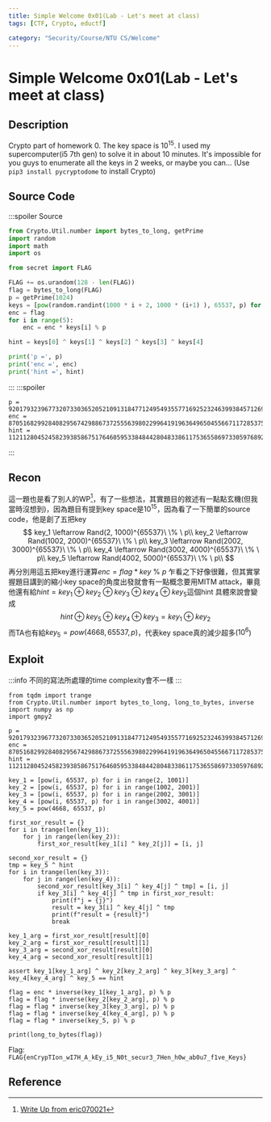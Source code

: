 ```yaml
---
title: Simple Welcome 0x01(Lab - Let's meet at class)
tags: [CTF, Crypto, eductf]

category: "Security/Course/NTU CS/Welcome"
---
```


# Simple Welcome 0x01(Lab - Let's meet at class)
<!-- more -->

## Description
Crypto part of homework 0. The key space is $10^{15}$. I used my supercomputer(i5 7th gen) to solve it in about 10 minutes. It's impossible for you guys to enumerate all the keys in 2 weeks, or maybe you can... (Use `pip3 install pycryptodome` to install Crypto)

## Source Code
:::spoiler Source
```python
from Crypto.Util.number import bytes_to_long, getPrime
import random
import math
import os

from secret import FLAG

FLAG += os.urandom(128 - len(FLAG))
flag = bytes_to_long(FLAG)
p = getPrime(1024)
keys = [pow(random.randint(1000 * i + 2, 1000 * (i+1) ), 65537, p) for i in range(5)]
enc = flag
for i in range(5):
    enc = enc * keys[i] % p

hint = keys[0] ^ keys[1] ^ keys[2] ^ keys[3] ^ keys[4]

print('p =', p)
print('enc =', enc)
print('hint =', hint)
```
:::
:::spoiler
```
p = 92017932396773207330365205210913184771249549355771692523246399384571269833668487945963934319507538171501041280674304304879328757539798699280378034748542218248740777575679398093116579809607067129824965250071416089841516538588253944223235904445546895574651603636188746948921937704060334290364304972412697492577
enc = 87051682992840829567429886737255563980229964191963649650455667117285375334750716083826527488071966389632402954644144719710970265754062176648776448421065665281172133368294041777397049228273163978348132440822019295870429065335674151133125629968366491582233750452365390672536361224322642295053741696809519283644
hint = 112112804524582393858675176460595338484428048338611753655869733059768929120327158352572131172253127933611583356499525126040647290513660017529498493355846656594143774393256151536590212031416153303085867445488047592792290033548349001067687775149867134619114482370143917491889371548968347491490942978508386339813
```
:::

## Recon
這一題也是看了別人的WP[^wp_1]，有了一些想法，其實題目的敘述有一點點玄機(但我當時沒想到)，因為題目有提到key space是$10^{15}$，因為看了一下簡單的source code，他是創了五把key
$$
key_1 \leftarrow Rand(2, 1000)^{65537}\ \% \ p\\
key_2 \leftarrow Rand(1002, 2000)^{65537}\ \% \ p\\
key_3 \leftarrow Rand(2002, 3000)^{65537}\ \% \ p\\
key_4 \leftarrow Rand(3002, 4000)^{65537}\ \% \ p\\
key_5 \leftarrow Rand(4002, 5000)^{65537}\ \% \ p\\
$$
再分別用這五把key進行運算$enc=flag*key\ \%\ p$
乍看之下好像很難，但其實掌握題目講到的縮小key space的角度出發就會有一點概念要用MITM attack，畢竟他還有給$hint=key_1 \oplus  key_2 \oplus key_3 \oplus key_4 \oplus key_5$這個hint
具體來說會變成
$$
hint\oplus key_5\oplus key_4\oplus key_3=key_1\oplus key_2
$$
而TA也有給$key_5=pow(4668, 65537, p)$，代表key space真的減少超多($10^6$)

## Exploit
:::info
不同的寫法所處理的time complexity會不一樣
:::
```python!
from tqdm import trange
from Crypto.Util.number import bytes_to_long, long_to_bytes, inverse
import numpy as np
import gmpy2

p = 92017932396773207330365205210913184771249549355771692523246399384571269833668487945963934319507538171501041280674304304879328757539798699280378034748542218248740777575679398093116579809607067129824965250071416089841516538588253944223235904445546895574651603636188746948921937704060334290364304972412697492577
enc = 87051682992840829567429886737255563980229964191963649650455667117285375334750716083826527488071966389632402954644144719710970265754062176648776448421065665281172133368294041777397049228273163978348132440822019295870429065335674151133125629968366491582233750452365390672536361224322642295053741696809519283644
hint = 112112804524582393858675176460595338484428048338611753655869733059768929120327158352572131172253127933611583356499525126040647290513660017529498493355846656594143774393256151536590212031416153303085867445488047592792290033548349001067687775149867134619114482370143917491889371548968347491490942978508386339813

key_1 = [pow(i, 65537, p) for i in range(2, 1001)]
key_2 = [pow(i, 65537, p) for i in range(1002, 2001)]
key_3 = [pow(i, 65537, p) for i in range(2002, 3001)]
key_4 = [pow(i, 65537, p) for i in range(3002, 4001)]
key_5 = pow(4668, 65537, p)

first_xor_result = {}
for i in trange(len(key_1)):
    for j in range(len(key_2)):
        first_xor_result[key_1[i] ^ key_2[j]] = [i, j]
 
second_xor_result = {}
tmp = key_5 ^ hint
for i in trange(len(key_3)):
    for j in range(len(key_4)):
        second_xor_result[key_3[i] ^ key_4[j] ^ tmp] = [i, j]
        if key_3[i] ^ key_4[j] ^ tmp in first_xor_result:
            print(f"j = {j}")
            result = key_3[i] ^ key_4[j] ^ tmp
            print(f"result = {result}")
            break

key_1_arg = first_xor_result[result][0]
key_2_arg = first_xor_result[result][1]
key_3_arg = second_xor_result[result][0]
key_4_arg = second_xor_result[result][1]

assert key_1[key_1_arg] ^ key_2[key_2_arg] ^ key_3[key_3_arg] ^ key_4[key_4_arg] ^ key_5 == hint

flag = enc * inverse(key_1[key_1_arg], p) % p
flag = flag * inverse(key_2[key_2_arg], p) % p
flag = flag * inverse(key_3[key_3_arg], p) % p
flag = flag * inverse(key_4[key_4_arg], p) % p
flag = flag * inverse(key_5, p) % p

print(long_to_bytes(flag))
```

Flag: `FLAG{enCrypTIon_wI7H_A_kEy_i5_N0t_secur3_7Hen_h0w_ab0u7_f1ve_Keys}`

## Reference
[^wp_1]:[Write Up from eric070021](https://hackmd.io/@eric070021/r1UnR5KWi)